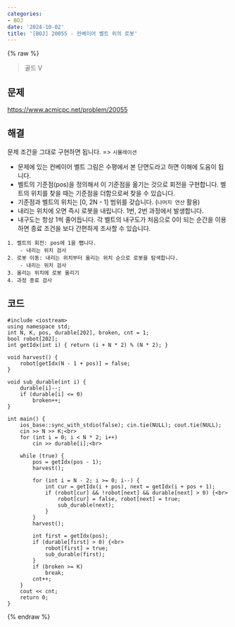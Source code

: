 ```yaml
---
categories:
- BOJ
date: '2024-10-02'
title: '[BOJ] 20055 - 컨베이어 벨트 위의 로봇'
---
```


{% raw %}
> 골드 V<br>

## 문제
https://www.acmicpc.net/problem/20055

## 해결
문제 조건을 그대로 구현하면 됩니다. => `시뮬레이션`<br>
- 문제에 있는 컨베이어 벨트 그림은 수평에서 본 단면도라고 하면 이해에 도움이 됩니다.
- 벨트의 기준점(pos)을 정의해서 이 기준점을 옮기는 것으로 회전을 구현합니다. 벨트의 위치를 찾을 때는 기준점을 더함으로써 찾을 수 있습니다.
- 기준점과 벨트의 위치는 [0, 2N - 1] 범위를 갖습니다. (`나머지 연산` 활용)
- 내리는 위치에 오면 즉시 로봇을 내립니다. 1번, 2번 과정에서 발생합니다.
- 내구도는 항상 1씩 줄어듭니다. 각 벨트의 내구도가 처음으로 0이 되는 순간을 이용하면 종료 조건을 보다 간편하게 조사할 수 있습니다.

```
1. 벨트의 회전: pos에 1을 뺍니다.
	- 내리는 위치 검사
2. 로봇 이동: 내리는 위치부터 올리는 위치 순으로 로봇을 탐색합니다.
	- 내리는 위치 검사
3. 올리는 위치에 로봇 올리기
4. 과정 종료 검사
```


## 코드
```
#include <iostream>
using namespace std;
int N, K, pos, durable[202], broken, cnt = 1;
bool robot[202];
int getIdx(int i) { return (i + N * 2) % (N * 2); }

void harvest() {
	robot[getIdx(N - 1 + pos)] = false;
}

void sub_durable(int i) {
	durable[i]--;
	if (durable[i] <= 0)
		broken++;
}

int main() {
	ios_base::sync_with_stdio(false); cin.tie(NULL); cout.tie(NULL);
	cin >> N >> K;<br>
	for (int i = 0; i < N * 2; i++)
		cin >> durable[i];<br>

	while (true) {
		pos = getIdx(pos - 1);
		harvest();

		for (int i = N - 2; i >= 0; i--) {
			int cur = getIdx(i + pos), next = getIdx(i + pos + 1);
			if (robot[cur] && !robot[next] && durable[next] > 0) {<br>
				robot[cur] = false, robot[next] = true;
				sub_durable(next);
			}
		}
		harvest();

		int first = getIdx(pos);
		if (durable[first] > 0) {<br>
			robot[first] = true;
			sub_durable(first);
		}
		if (broken >= K)
			break;
		cnt++;
	}
	cout << cnt;
	return 0;
}
```
{% endraw %}